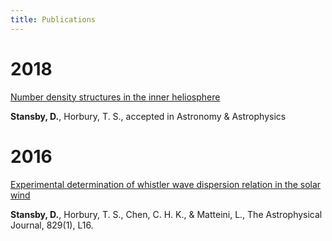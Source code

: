 ```yaml
---
title: Publications
---
```


# 2018

[Number density structures in the inner heliosphere](https://arxiv.org/abs/1803.10257)

**Stansby, D.**, Horbury, T. S., accepted in Astronomy & Astrophysics

# 2016

[Experimental determination of whistler wave dispersion relation in the solar wind](http://doi.org/10.3847/2041-8205/829/1/L16)

**Stansby, D.**, Horbury, T. S., Chen, C. H. K., & Matteini, L., The Astrophysical Journal, 829(1), L16.
